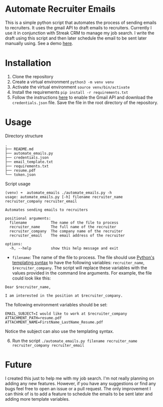 # Automate Recruiter Emails
This is a simple python script that automates the process of sending emails to recruiters. It uses the gmail API to draft emails to recruiters. Currently I use it in conjunction with Streak CRM to manage my job search. I write the draft using this script and then later schedule the email to be sent later manually using. See a demo [here](https://youtu.be/Ef5i8DboJP4).

# Installation
1. Clone the repository
2. Create a virtual environment `python3 -m venv venv`
3. Activate the virtual environment `source venv/bin/activate`
4. Install the requirements `pip install -r requirements.txt`
5. Follow the instructions [here](https://developers.google.com/gmail/api/quickstart/python) to enable the Gmail API and download the `credentials.json` file. Save the file in the root directory of the repository.
# Usage
Directory structure
```
.
├── README.md
├── automate_emails.py
├── credentials.json
├── email_template.txt
├── requirements.txt
├── resume.pdf
└── token.json
```

Script usage
```
(venv) ➜  automate_emails ./automate_emails.py -h 
usage: automate_emails.py [-h] filename recruiter_name recruiter_company recruiter_email

Automates sending emails to recruiters

positional arguments:
  filename           The name of the file to process
  recruiter_name     The full name of the recruiter
  recruiter_company  The company name of the recruiter
  recruiter_email    The email address of the recruiter

options:
  -h, --help         show this help message and exit
```

- `filename`: The name of the file to process. The file should use [Python's templating syntax](https://docs.python.org/3.3/tutorial/stdlib2.html#templating) to have the following variables: `recruiter_name`, `$recruiter_company`. The script will replace these variables with the values provided in the command line arguments. For example, the file could look like this:
```
Dear $recruiter_name,

I am interested in the position at $recruiter_company.
```

The following environment variables should be set:

```
EMAIL_SUBJECT=I would like to work at $recruiter_company
ATTACHMENT_PATH=resume.pdf
ATTACHMENT_NAME=FirstName_LastName_Resume.pdf
```

Notice the subject can also use the templating syntax.

6. Run the script `./automate_emails.py filename recruiter_name recruiter_company recruiter_email`

# Future
I created this just to help me with my job search. I'm not really planning on adding any new features. However, if you have any suggestions or find any bugs feel free to open an issue or a pull request. The only improvement I can think of is to add a feature to schedule the emails to be sent later and adding more template variables.